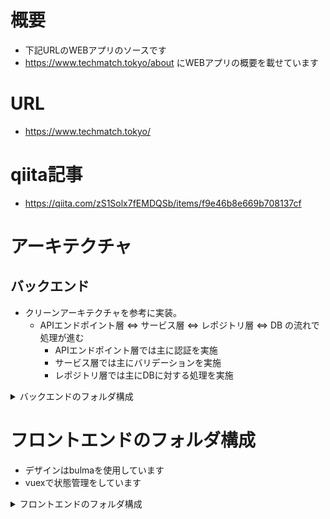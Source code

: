 <h1> 概要 </h1>

* 下記URLのWEBアプリのソースです
* https://www.techmatch.tokyo/about にWEBアプリの概要を載せています

<h1> URL</h1>

* https://www.techmatch.tokyo/

<h1> qiita記事</h1>

* https://qiita.com/zS1Solx7fEMDQSb/items/f9e46b8e669b708137cf

<h1>  アーキテクチャ</h1>

<h2> バックエンド</h2>

* クリーンアーキテクチャを参考に実装。
  * APIエンドポイント層 ⇔ サービス層 ⇔ レポジトリ層 ⇔ DB の流れで処理が進む
    * APIエンドポイント層では主に認証を実施
    * サービス層では主にバリデーションを実施
    * レポジトリ層では主にDBに対する処理を実施

<details><summary>バックエンドのフォルダ構成</summary><div>

* src/main/java/com/techmatch/base 配下

<h2> /controller 配下</h2>

<h3> /rest_api <h3>

* 下記を実行するための各種APIエンドポイント層を作成。ここからサービス処理を呼び出す。
  * 認証の
  * 募集する
  * 応募する
  * ユーザ情報を操作する
  * マスタ情報を呼び出す
----
<h2> /representative 配下</h2>

* 処理のひな形(インタフェース)を用意する層。実際の処理は/logic配下で行う。

<h3> /service </h3>

* サービス層のインタフェースを宣言

<h3> /repository </h3>

* レポジトリ層のインタフェースを宣言
  * ここからSQL処理を呼び出すことができる
----
<h2> /logic 配下</h2>

* バリデーションやデータ処理などの実際の処理を行う

<h3> /service <h3>

* /representative/service で宣言されたインタフェースを実装
* バリデーションを主に行い，ＯＫならレポジトリ層(/repository)の処理を呼びに行く

<h3> /repository </h3>

* 主にデータベースに対する処理を行い、その他メール送信・画像ファイルに対する処理も行う
* ＳＱＬを叩く際は/representative/repository のインタフェースを呼び出す
----
<h2> /common 配下</h2>

* 共通処理、エンティティ、モデル、列挙型を用意する

<h3> /utility </h3>

* 以下の処理
  * エンティティ⇔モデル 間の変換処理
  * 画像チェック/削除/変換 処理
  * 列挙型宣言

<h3> /model <h3>

* 以下に関する、リクエストやレスポンス用のモデルを用意。バリデーションの内容もここで決める。
  * 募集情報
  * 募集に対する応募情報
  * 認証情報
  * 登録されたユーザ情報

<h3> /entity </h3>

* 以下のentityクラスを用意
  * 募集情報
  * 募集に対する応募情報
  * 募集のスキル情報
  * ユーザ情報
  * 募集時に使用する情報のマスタ(スキル情報やレベル情報の一覧)

<h3> /error </h3>

* エラーを捕捉しハンドリングするクラスやエラーレスポンスのエンティティクラスを用意

----
<h2> /exception </h2>

* 各種例外クラスを作成

</div></details>


<h1> フロントエンドのフォルダ構成 </h1>

* デザインはbulmaを使用しています
* vuexで状態管理をしています

<details><summary>フロントエンドのフォルダ構成</summary><div>

* FrontEnd/techmatch/ 配下

<h2> /router 配下 </h2>

* フロントエンドのルーティングを作成しています。
* 認証情報が必要な画面にはルーティングガードを入れています


<h2> /store 配下 </h2>

* vuexの構造を作っています。それぞれの特徴は以下です。
* state.js
  * フロントエンドの状態を保持します。
  * 例としてはローディング状態やマスタテーブルの情報を入れています
* mutation.js
  * 引数を受け取りstateの情報を書き換えます
* actions.js
  * action-typeで定義されたアクション名の処理を定義します
  * 流れとしては，API処理を呼び出し，その結果からcommitやstateを呼び出し状態を変更します

<h2> /api </h2>

* 各API処理を宣言します
* これらは先のactions.jsに呼び出されます
* 流れとしては，以下をPromiseで包みます
  * axiosクライアントでバックエンドのAPIを叩く -> その結果をresolveする or エラーハンドリングする


<h2> /components </h2>

* 配下に各ページのvueファイルを用意しています
* 必要な時はvuexのactionを読んでAPIを叩きに行きます
* またrouterからページ遷移時のパラメータを取得する時もあります


</div></details>

